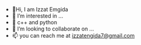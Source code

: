 - 👋Hi, I am Izzat Emgida
- 👀 I’m interested in ...
- 🌱 c++ and python 
- 💞️ I’m looking to collaborate on ...
- 📫 you can reach me at izzatengida7@gmail.com

<!---
Izzat-Engida/Izzat-Engida is a ✨ special ✨ repository because its `README.md` (this file) appears on your GitHub profile.
You can click the Preview link to take a look at your changes.
--->
